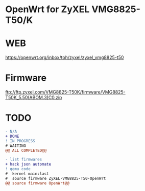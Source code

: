# OpenWrt for ZyXEL VMG8825-T50/K
  
# WEB 
https://openwrt.org/inbox/toh/zyxel/zyxel_vmg8825-t50

# Firmware
ftp://ftp.zyxel.com/VMG8825-T50K/firmware/VMG8825-T50K_5.50(ABOM.3)C0.zip


# TODO

```diff
- N/A
+ DONE
! IN PROGRESS
# WAITING
@@ ALL COMPLETED@@
```

```diff
- list firmwares
+ hack json automate
! qemu code
#  kernel main:last
#  source firmware ZyXEL-VMG8825-T50-OpenWrt
@@ source firmware OpenWrt@@
```
